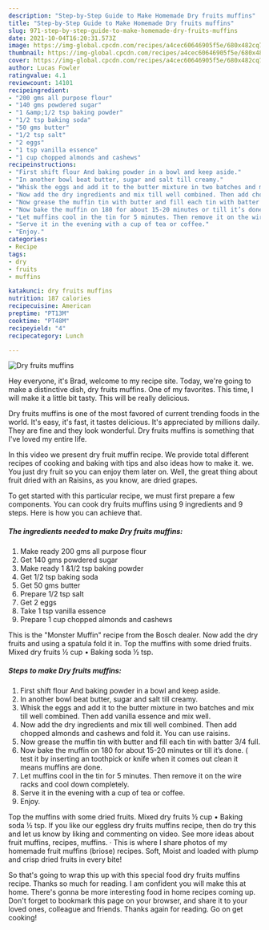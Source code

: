 ```yaml
---
description: "Step-by-Step Guide to Make Homemade Dry fruits muffins"
title: "Step-by-Step Guide to Make Homemade Dry fruits muffins"
slug: 971-step-by-step-guide-to-make-homemade-dry-fruits-muffins
date: 2021-10-04T16:20:31.573Z
image: https://img-global.cpcdn.com/recipes/a4cec60646905f5e/680x482cq70/dry-fruits-muffins-recipe-main-photo.jpg
thumbnail: https://img-global.cpcdn.com/recipes/a4cec60646905f5e/680x482cq70/dry-fruits-muffins-recipe-main-photo.jpg
cover: https://img-global.cpcdn.com/recipes/a4cec60646905f5e/680x482cq70/dry-fruits-muffins-recipe-main-photo.jpg
author: Lucas Fowler
ratingvalue: 4.1
reviewcount: 14101
recipeingredient:
- "200 gms all purpose flour"
- "140 gms powdered sugar"
- "1 &amp;1/2 tsp baking powder"
- "1/2 tsp baking soda"
- "50 gms butter"
- "1/2 tsp salt"
- "2 eggs"
- "1 tsp vanilla essence"
- "1 cup chopped almonds and cashews"
recipeinstructions:
- "First shift flour And baking powder in a bowl and keep aside."
- "In another bowl beat butter, sugar and salt till creamy."
- "Whisk the eggs and add it to the butter mixture in two batches and mix till well combined. Then add vanilla essence and mix well."
- "Now add the dry ingredients and mix till well combined. Then add chopped almonds and cashews and fold it. You can use raisins."
- "Now grease the muffin tin with butter and fill each tin with batter 3/4 full."
- "Now bake the muffin on 180 for about 15-20 minutes or till it’s done. ( test it by inserting an toothpick or knife when it comes out clean it means muffins are done."
- "Let muffins cool in the tin for 5 minutes. Then remove it on the wire racks and cool down completely."
- "Serve it in the evening with a cup of tea or coffee."
- "Enjoy."
categories:
- Recipe
tags:
- dry
- fruits
- muffins

katakunci: dry fruits muffins 
nutrition: 187 calories
recipecuisine: American
preptime: "PT13M"
cooktime: "PT48M"
recipeyield: "4"
recipecategory: Lunch

---
```



![Dry fruits muffins](https://img-global.cpcdn.com/recipes/a4cec60646905f5e/680x482cq70/dry-fruits-muffins-recipe-main-photo.jpg)

Hey everyone, it's Brad, welcome to my recipe site. Today, we're going to make a distinctive dish, dry fruits muffins. One of my favorites. This time, I will make it a little bit tasty. This will be really delicious.

Dry fruits muffins is one of the most favored of current trending foods in the world. It's easy, it's fast, it tastes delicious. It's appreciated by millions daily. They are fine and they look wonderful. Dry fruits muffins is something that I've loved my entire life.

In this video we present dry fruit muffin recipe. We provide total different recipes of cooking and baking with tips and also ideas how to make it. we. You just dry fruit so you can enjoy them later on. Well, the great thing about fruit dried with an Raisins, as you know, are dried grapes.


To get started with this particular recipe, we must first prepare a few components. You can cook dry fruits muffins using 9 ingredients and 9 steps. Here is how you can achieve that.

<!--inarticleads1-->

##### The ingredients needed to make Dry fruits muffins:

1. Make ready 200 gms all purpose flour
1. Get 140 gms powdered sugar
1. Make ready 1 &amp;1/2 tsp baking powder
1. Get 1/2 tsp baking soda
1. Get 50 gms butter
1. Prepare 1/2 tsp salt
1. Get 2 eggs
1. Take 1 tsp vanilla essence
1. Prepare 1 cup chopped almonds and cashews


This is the &#34;Monster Muffin&#34; recipe from the Bosch dealer. Now add the dry fruits and using a spatula fold it in. Top the muffins with some dried fruits. Mixed dry fruits ½ cup • Baking soda ½ tsp. 

<!--inarticleads2-->

##### Steps to make Dry fruits muffins:

1. First shift flour And baking powder in a bowl and keep aside.
1. In another bowl beat butter, sugar and salt till creamy.
1. Whisk the eggs and add it to the butter mixture in two batches and mix till well combined. Then add vanilla essence and mix well.
1. Now add the dry ingredients and mix till well combined. Then add chopped almonds and cashews and fold it. You can use raisins.
1. Now grease the muffin tin with butter and fill each tin with batter 3/4 full.
1. Now bake the muffin on 180 for about 15-20 minutes or till it’s done. ( test it by inserting an toothpick or knife when it comes out clean it means muffins are done.
1. Let muffins cool in the tin for 5 minutes. Then remove it on the wire racks and cool down completely.
1. Serve it in the evening with a cup of tea or coffee.
1. Enjoy.


Top the muffins with some dried fruits. Mixed dry fruits ½ cup • Baking soda ½ tsp. If you like our eggless dry fruits muffins recipe, then do try this and let us know by liking and commenting on video. See more ideas about fruit muffins, recipes, muffins. · This is where I share photos of my homemade fruit muffins (briose) recipes. Soft, Moist and loaded with plump and crisp dried fruits in every bite! 

So that's going to wrap this up with this special food dry fruits muffins recipe. Thanks so much for reading. I am confident you will make this at home. There's gonna be more interesting food in home recipes coming up. Don't forget to bookmark this page on your browser, and share it to your loved ones, colleague and friends. Thanks again for reading. Go on get cooking!
